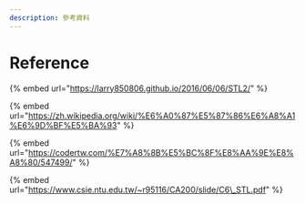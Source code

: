 ```yaml
---
description: 參考資料
---
```


# Reference

{% embed url="https://larry850806.github.io/2016/06/06/STL2/" %}

{% embed url="https://zh.wikipedia.org/wiki/%E6%A0%87%E5%87%86%E6%A8%A1%E6%9D%BF%E5%BA%93" %}

{% embed url="https://codertw.com/%E7%A8%8B%E5%BC%8F%E8%AA%9E%E8%A8%80/547499/" %}

{% embed url="https://www.csie.ntu.edu.tw/~r95116/CA200/slide/C6\_STL.pdf" %}



